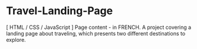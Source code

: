 # Travel-Landing-Page
[ HTML / CSS / JavaScript ] Page content - in FRENCH. A project covering a landing page about traveling, which presents two different destinations to explore. 
